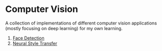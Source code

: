 # Computer Vision

A collection of implementations of different computer vision applications (mostly focusing on deep learning) for my own learning.

1. [Face Detection](./face-detection)
2. [Neural Style Transfer](./neural-style-transfer)